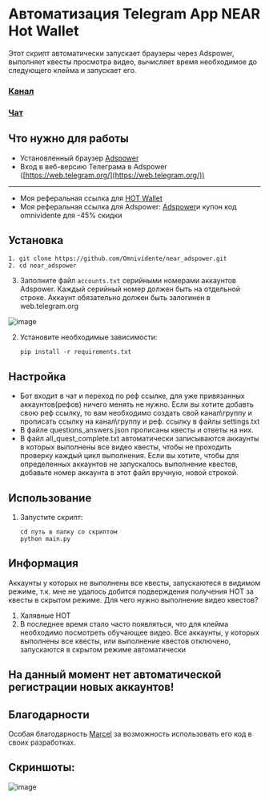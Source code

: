 # Автоматизация Telegram App NEAR Hot Wallet
Этот скрипт автоматически запускает браузеры через Adspower, выполняет квесты просмотра видео, вычисляет время необходимое до следующего клейма и запускает его.
### [Канал](https://t.me/CryptoProjects_sbt)
### [Чат](https://t.me/cryptoprojectssbt)

## Что нужно для работы
- Установленный браузер [Adspower](https://share.adspower.net/omnividente)
- Вход в веб-версию Телеграма в Adspower ([https://web.telegram.org/](https://web.telegram.org/))
--------
- Моя реферальная ссылка для [HOT Wallet](https://t.me/herewalletbot/app?startapp=286283)
- Моя реферальная ссылка для Adspower: [Adspower](https://share.adspower.net/omnividente)и купон код omnividente для -45% скидки

## Установка
```
1. git clone https://github.com/Omnividente/near_adspower.git
2. cd near_adspower
```
3. Заполните файл `accounts.txt` серийными номерами аккаунтов Adspower. Каждый серийный номер должен быть на отдельной строке. Аккаунт обязательно должен быть залогинен в web.telegram.org

![image](https://github.com/user-attachments/assets/5c457b41-e674-4b68-8577-8f931d1e2406)




2. Установите необходимые зависимости:
    ```
    pip install -r requirements.txt
    ```

## Настройка
- Бот входит в чат и переход по реф ссылке, для уже привязанных аккаунтов(рефов) ничего менять не нужно. Если вы хотите добавть свою реф ссылку, то вам необходимо создать свой канал\группу и прописать ссылку на канал\группу и реф. ссылку в файлы settings.txt
- В файле questions_answers.json прописаны квесты и ответы на них.
- В файл all_quest_complete.txt автоматически записываются аккаунты в которых выполнены все видео квесты, чтобы не проходить проверку каждый цикл выполнения. Если вы хотите, чтобы для определенных аккаунтов не запускалось выполнение квестов, добавьте номер аккаунта в этот файл вручную, новой строкой. 

## Использование

1. Запустите скрипт:
    ```
    cd путь в папку со скриптом
    python main.py
    ```

## Информация
Аккаунты у которых не выполнены все квесты, запускаютеся в видимом режиме, т.к. мне не удалось добится подверждения получения HOT за квесты в скрытом режиме. Для чего нужно выполнение видео квестов?
1. Халявные HOT
2. В последнее время стало часто появляться, что для клейма необходимо посмотреть обучающее видео. 
Все аккаунты, у которых выполнены все квесты, или выполнение квестов отключено, запускаются в скрытом режиме автоматически


## На данный момент нет автоматической регистрации новых аккаунтов!

## Благодарности
Особая благодарность [Marcel](https://github.com/Marcelkoo) за возможность использовать его код в своих разработках. 

## Скриншоты:
![image](https://github.com/user-attachments/assets/cf165dcd-cd13-4714-8664-1c6ff3b0d6e1)
